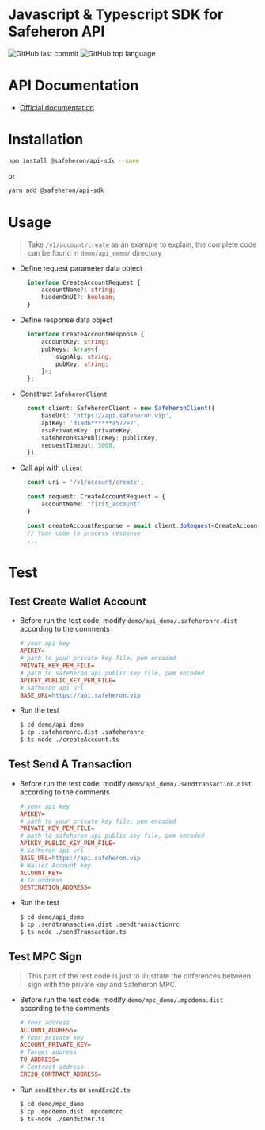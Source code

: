 # Javascript & Typescript SDK for Safeheron API

![GitHub last commit](https://img.shields.io/github/last-commit/Safeheron/safeheron-api-sdk-js)
![GitHub top language](https://img.shields.io/github/languages/top/Safeheron/safeheron-api-sdk-js?color=green)

# API Documentation
- [Official documentation](https://docs.safeheron.com/api/index.html)

# Installation

```bash
npm install @safeheron/api-sdk --save
```
or
```bash
yarn add @safeheron/api-sdk
```

# Usage

> Take `/v1/account/create` as an example to explain, the complete code can be found in `demo/api_demo/` directory

* Define request parameter data object
  ```ts
    interface CreateAccountRequest {
        accountName?: string;
        hiddenOnUI?: boolean;
    }
  ```

* Define response data object
  ```ts
    interface CreateAccountResponse {
        accountKey: string;
        pubKeys: Array<{
            signAlg: string;
            pubKey: string;
        }>;
    };
  ```
* Construct `SafeheronClient`
  ```ts
    const client: SafeheronClient = new SafeheronClient({
        baseUrl: 'https://api.safeheron.vip',
        apiKey: 'd1ad6******a572e7',
        rsaPrivateKey: privateKey,
        safeheronRsaPublicKey: publicKey,
        requestTimeout: 3000,
    });
  ```
* Call api with `client`
  ```ts
    const uri = '/v1/account/create';

    const request: CreateAccountRequest = {
        accountName: "first_account"
    }

    const createAccountResponse = await client.doRequest<CreateAccountRequest, CreateAccountResponse>(uri, request);
    // Your code to process response
    ...
  ```

# Test
## Test Create Wallet Account
* Before run the test code, modify `demo/api_demo/.safeheronrc.dist` according to the comments
  ```ini
  # your api key
  APIKEY=
  # path to your private key file, pem encoded
  PRIVATE_KEY_PEM_FILE=
  # path to safeheron api public key file, pem encoded
  APIKEY_PUBLIC_KEY_PEM_FILE= 
  # Safheron api url
  BASE_URL=https://api.safeheron.vip
  ```
* Run the test
  ```bash
  $ cd demo/api_demo
  $ cp .safeheronrc.dist .safeheronrc
  $ ts-node ./createAccount.ts
  ```

## Test Send A Transaction
* Before run the test code, modify `demo/api_demo/.sendtransaction.dist` according to the comments
  ```ini
  # your api key
  APIKEY=
  # path to your private key file, pem encoded
  PRIVATE_KEY_PEM_FILE=
  # path to safeheron api public key file, pem encoded
  APIKEY_PUBLIC_KEY_PEM_FILE= 
  # Safheron api url
  BASE_URL=https://api.safeheron.vip
  # Wallet Account key
  ACCOUNT_KEY=
  # To address
  DESTINATION_ADDRESS=
  ```
* Run the test
  ```bash
  $ cd demo/api_demo
  $ cp .sendtransaction.dist .sendtransactionrc
  $ ts-node ./sendTransaction.ts
  ```

## Test MPC Sign
> This part of the test code is just to illustrate the differences between sign with the private key and Safeheron MPC.

* Before run the test code, modify `demo/mpc_demo/.mpcdemo.dist` according to the comments
  ```ini
  # Your address
  ACCOUNT_ADDRESS=
  # Your private key
  ACCOUNT_PRIVATE_KEY=
  # Target address
  TO_ADDRESS=
  # Contract address
  ERC20_CONTRACT_ADDRESS=
  ```

* Run `sendEther.ts` or `sendErc20.ts`
  ```bash
  $ cd demo/mpc_demo
  $ cp .mpcdemo.dist .mpcdemorc
  $ ts-node ./sendEther.ts
  ```




